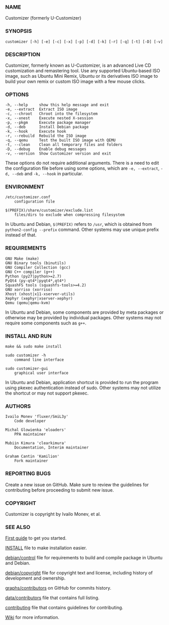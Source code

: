 ### NAME

Customizer (formerly U-Customizer)


### SYNOPSIS

    customizer [-h] [-e] [-c] [-x] [-p] [-d] [-k] [-r] [-q] [-t] [-D] [-v]


### DESCRIPTION

Customizer, formerly known as U-Customizer, is an advanced Live CD
customization and remastering tool. Use any supported Ubuntu-based ISO
image, such as Ubuntu Mini Remix, Ubuntu or its derivatives ISO image
to build your own remix or custom ISO image with a few mouse clicks.


### OPTIONS

    -h, --help     show this help message and exit
    -e, --extract  Extract ISO image
    -c, --chroot   Chroot into the filesystem
    -x, --xnest    Execute nested X-session
    -p, --pkgm     Execute package manager
    -d, --deb      Install Debian package
    -k, --hook     Execute hook
    -r, --rebuild  Rebuild the ISO image
    -q, --qemu     Test the built ISO image with QEMU
    -t, --clean    Clean all temporary files and folders
    -D, --debug    Enable debug messages
    -v, --version  Show Customizer version and exit

These options do not require additional arguments. There is a need to
edit the configuration file before using some options, which are
`-e, --extract`, `-d, --deb` and `-k, --hook` in particular.


### ENVIRONMENT

    /etc/customizer.conf
        configuration file

    $(PREFIX)/share/customizer/exclude.list
        files/dirs to exclude when compressing filesystem

In Ubuntu and Debian, `$(PREFIX)` refers to `/usr`, which is obtained
from `python2-config --prefix` command. Other systems may use unique
prefix instead of that.


### REQUIREMENTS

    GNU Make (make)
    GNU Binary tools (binutils)
    GNU Compiler Collection (gcc)
    GNU C++ compiler (g++)
    Python (py27|python>=2.7)
    PyQt4 (py-qt4*|pyqt4*,qt4*)
    SquashFS tools (squashfs-tools>=4.2)
    GNU xorriso (xorriso)
    Xhost (xhost|x11-xserver-utils)
    Xephyr (xephyr|xserver-xephyr)
    Qemu (qemu|qemu-kvm)

In Ubuntu and Debian, some components are provided by meta packages or
otherwise may be provided by individual packages. Other systems may
not require some components such as `g++`.


### INSTALL AND RUN

    make && sudo make install

    sudo customizer -h
        command line interface

    sudo customizer-gui
        graphical user interface

In Ubuntu and Debian, application shortcut is provided to run the
program using pkexec authentication instead of sudo. Other systems
may not utilize the shortcut or may not support pkexec.


### AUTHORS

    Ivailo Monev 'fluxer/SmiL3y'
        Code developer

    Michal Glowienka 'eloaders'
        PPA maintainer

    Mubiin Kimura 'clearkimura'
        Documentation, Interim maintainer

    Graham Cantin 'Kamilion'
        Fork maintainer


### REPORTING BUGS

Create a new issue on GitHub. Make sure to review the guidelines for
contributing before proceeding to submit new issue.


### COPYRIGHT

Customizer is copyright by Ivailo Monev, et al.


### SEE ALSO

[First guide] to get you started.

[INSTALL] file to make installation easier.

[debian/control] file for requirements to build and compile package
in Ubuntu and Debian.

[debian/copyright] file for copyright text and license, including
history of development and ownership.

[graphs/contributors] on GitHub for commits history.

[data/contributors] file that contains full listing.

[contributing] file that contains guidelines for contributing.

[Wiki] for more information.


[First guide]: /../../wiki/First-guide
[INSTALL]: ../../master/INSTALL
[debian/control]: ../../master/debian/control
[debian/copyright]: ../../master/debian/copyright
[graphs/contributors]: /../../graphs/contributors
[data/contributors]: ../../master/data/contributors
[contributing]: ../../master/CONTRIBUTING.md
[Wiki]: /../../wiki
